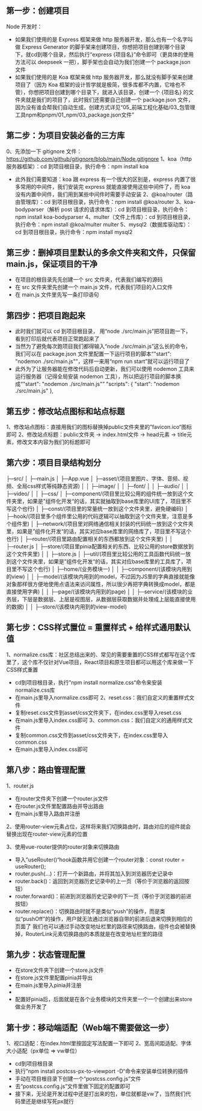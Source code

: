 ## 第一步：创建项目
Node 开发时：
  * 如果我们使用的是 Express 框架来做 http 服务器开发，那么也有一个名字叫做 Express Generator 的脚手架来创建项目，你想把项目创建到哪个目录下，就cd到哪个目录，然后执行“express {项目名}”命令即可（更具体的使用方法可以 deepseek 一把），脚手架也会自动为我们创建一个 package.json 文件
  * 如果我们使用的是 Koa 框架来做 http 服务器开发，那么就没有脚手架来创建项目了（因为 Koa 框架的设计哲学就是极简，很多库都不内置，它啥也不管），你想把项目创建到哪个目录下，就进入该目录，创建一个 {项目名} 的文件夹就是我们的项目了，此时我们还需要自己创建一个 package.json 文件，因为没有谁会帮我们自动生成，创建方式详见“05_前端工程化基础/03_包管理工具npm和pnpm/01_npm/03_package.json文件”

## 第二步：为项目安装必备的三方库
0、先添加一下 gitignore 文件：https://github.com/github/gitignore/blob/main/Node.gitignore
1、koa（http 服务器框架）：cd 到项目根目录，执行命令：npm install koa
  * 此外我们需要知道：koa 跟 express 有一个很大的区别是，express 内置了很多常用的中间件，我们安装完 express 就能直接使用这些中间件了，而 koa 没有内置中间件，我们用到某些中间件时需要手动安装
2、@koa/router（路由管理库）：cd 到项目根目录，执行命令：npm install @koa/router
3、koa-bodyparser（解析 post 请求的请求体库）：cd 到项目根目录，执行命令：npm install koa-bodyparser
4、multer（文件上传库）：cd 到项目根目录，执行命令：npm install @koa/multer multer
5、mysql2（数据库驱动库）：cd 到项目根目录，执行命令：npm install mysql2

## 第三步：删掉项目里默认的多余文件夹和文件，只保留main.js，保证项目的干净
  * 在项目的根目录先先创建一个 src 文件夹，代表我们编写的源码
  * 在 src 文件夹里先创建一个 main.js 文件，代表我们项目的入口文件
  * 在 main.js 文件里先写一条打印语句

## 第四步：把项目跑起来
  * 此时我们就可以 cd 到项目根目录， 用“node ./src/main.js”把项目跑一下，看到打印后就代表项目正常跑起来了
  * 当然为了避免每次跑项目我们都得输入“node ./src/main.js”这么长的命令，我们可以在 package.json 文件里配置一下运行项目的脚本“"start": "nodemon ./src/main.js"”，这样一来用“npm run start”就可以运行项目了
  * 此外为了让服务器能在修改代码后自动更新，我们可以使用 nodemon 工具来运行服务器（记得全局安装 nodemon 工具），所以把运行项目的脚本换成“"start": "nodemon ./src/main.js"”
  "scripts": { 
    "start": "nodemon ./src/main.js"
  },

## 第五步：修改站点图标和站点标题
1、修改站点图标：直接用我们的图标替换掉public文件夹里的”favicon.ico“图标即可
2、修改站点标题：public文件夹 -> index.html文件 -> head元素 -> title元素，修改文本内容为我们的标题即可

## 第六步：项目目录结构划分
├─src/
│  ├─main.js
│  ├─App.vue
│  ├─asset/(项目里图片、字体、音频、视频、全局css样式等纯静态资源)
│  │  ├─image/
│  │  ├─font/
│  │  ├─audio/
│  │  ├─video/
│  │  ├─css/
│  ├─component/(项目里比较公用的组件统一放到这个文件夹里，如果是”组件化开发“的话，其实就抽取到base库里的UI库了，项目里不写这个也行)
│  ├─const/(项目里的常量统一放到这个文件夹里，避免硬编码)
│  ├─hook/(项目里多个组件里公用的代码逻辑可以抽取到这个文件夹里，注意是多个组件里)
│  ├─network/(项目里对网络通信相关封装的代码统一放到这个文件夹里，如果是”组件化开发“的话，其实对应base库里的网络库了，项目里不写这个也行)
│  ├─router/(项目里路由配置相关的东西都放到这个文件夹里)
│  │  ├─router.js
│  ├─store/(项目里pinia配置相关的东西、比较公用的store数据放到这个文件夹里)
│  │  ├─store.js
│  ├─util/(项目里比较公用的工具函数代码统一放到这个文件夹里，如果是”组件化开发“的话，其实对应base库里的工具库了，项目里不写这个也行)
│  ├─home/(业务模块一)
│  │  ├─component/(该模块内用到的view)
│  │  ├─model/(该模块内用到的model，不过因为JS里的字典直接就能像对象那样很方便地使用点语法来访问属性，所以很少再把字典转换成model，都是直接使用字典)
│  │  ├─page/(该模块内用到的page)
│  │  ├─service/(该模块的业务层，下层是数据层、上层是视图层，从数据层获取数据并处理成上层能直接使用的数据)
│  │  ├─store/(该模块内用到的view-model)

## 第七步：CSS样式置位 = 重置样式 + 给样式通用默认值
1、normalize.css库：社区总结出来的、常见的需要重置的CSS样式都写在这个库里了，这个库不仅针对Vue项目，React项目和原生项目都可以用这个库来做一下CSS样式重置
  * cd到项目根目录，执行”npm install normalize.css“命令来安装normalize.css库
  * 在main.js里导入normalize.css即可
2、reset.css：我们自定义的重置样式文件
  * 复制reset.css文件到asset/css文件夹下，在index.css里导入reset.css
  * 在main.js里导入index.css即可
3、common.css：我们自定义的通用样式文件
  * 复制common.css文件到asset/css文件夹下，在index.css里导入common.css
  * 在main.js里导入index.css即可

## 第八步：路由管理配置
1、router.js
* 在router文件夹下创建一个router.js文件
* 在router.js文件里配置路由并导出路由
* 在main.js里导入路由并注册

2、使用router-view元素占位，这样将来我们切换路由时，路由对应的组件就会替换出现在router-view元素的位置

3、使用vue-router提供的router对象来切换路由
  * 导入”useRouter()“hook函数并用它创建一个router对象：const router = useRouter();
  * router.push(...)：打开一个新路由，并将其加入到浏览器历史记录中
  * router.back()：返回到浏览器历史记录中的上一页（等价于浏览器的返回按钮）
  * router.forward()：前进到浏览器历史记录中的下一页（等价于浏览器的前进按钮）
  * router.replace()：切换路由时就不是类似“push”的操作，而是类似“pushOff”的操作，用户就无法通过浏览器自带的前进后退来切换到相应的页面了
我们也可以通过手动改变地址栏里的路径来切换路由，组件也会被替换掉，RouterLink元素切换路由的本质就是在改变地址栏里的路径

## 第九步：状态管理配置
* 在store文件夹下创建一个store.js文件
* 在store.js文件里配置pinia并导出
* 在main.js里导入pinia并注册
* 
* 配置好pinia后，后面就是在各个业务模块的文件夹里一个一个创建出来store做业务开发了

## 第十步：移动端适配（Web端不需要做这一步）
1、视口适配：在index.html里按固定写法配置一下即可
2、宽高间距适配、字体大小适配（px单位 => vw单位）
* cd到项目根目录
* 执行”npm install postcss-px-to-viewport -D“命令来安装单位转换的插件
* 手动在项目根目录下创建一个“postcss.config.js”文件
* 去“postcss.config.js”文件里做下固定的配置即可
* 接下来，无论是开发过程中还是打出来的包，单位就都是vw了，当然我们代码里还是继续写死px就行
